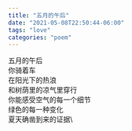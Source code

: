 ```yaml
---
title: "五月的午后"
date: "2021-05-08T22:50:44-06:00"
tags: "love"
categories: "poem"
---
```

五月的午后\
你骑着车\
在阳光下的热浪\
和树荫里的凉气里穿行\
你能感受空气的每一个细节\
绿色的每一种变化\
夏天确凿到来的证据\
